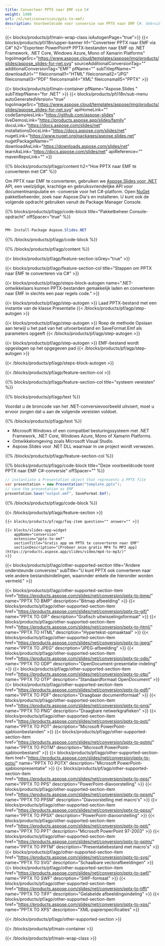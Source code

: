 ```yaml
---
title: Converteer PPTX naar EMF via C#
weight: 1490
url: /nl/net/conversion/pptx-to-emf/ 
description: Voorbeeldcode voor conversie van PPTX naar EMF C#. Gebruik API-voorbeeldcode voor batch-PPTX-bestanden naar EMF-conversie binnen VB.NET, Asp.NET of een op .NET gebaseerde toepassing.
---
```


{{< blocks/products/pf/main-wrap-class isAutogenPage="true">}}
{{< blocks/products/pf/i18n/upper-banner h1="Converteer PPTX naar EMF via C#" h2="Exporteer PowerPoint® PPTX-bestanden naar EMF op .NET Framework, .NET Core, Windows Azure, Mono of Xamarin Platforms" logoImageSrc="https://www.aspose.cloud/templates/aspose/img/products/slides/aspose_slides-for-net.svg" sourceAdditionalConversionTag="" additionalConversionTag="EMF" pfName="" subTitlepfName="" downloadUrl="" fileiconsmall1="HTML" fileiconsmall2="JPG" fileiconsmall3="PDF" fileiconsmall4="XML" fileiconsmall5="PPTX" >}}

{{< blocks/products/pf/main-container pfName="Aspose.Slides " subTitlepfName="for .NET" >}}
{{< blocks/products/pf/i18n/sub-menu autoGeneratedVersion="true" logoImageSrc="https://www.aspose.cloud/templates/aspose/img/products/slides/aspose_slides-for-net.svg" apiHomeLink="" codeSamplesLink="https://github.com/aspose-slides" liveDemosLink="https://products.aspose.app/slides/family" docsLink="https://docs.aspose.com/slides/net" installationsDocsLink="https://docs.aspose.com/slides/net" nugetLink="https://www.nuget.org/packages/aspose.slides.net" nugetPackageName="" downloadAsLink="https://downloads.aspose.com/slides/net" learnAsLink="https://docs.aspose.com/slides/net" apiReference="" mavenRepoLink="" >}}

{{% blocks/products/pf/agp/content h2="Hoe PPTX naar EMF te converteren met C#" %}}

 Om PPTX naar EMF te converteren, gebruiken we
 [Aspose.Slides voor .NET](https://products.aspose.com/slides/net)
 API, een veelzijdige, krachtige en gebruiksvriendelijke API voor documentmanipulatie en -conversie voor het C#-platform. Open
 [NuGet](https://www.nuget.org/packages/aspose.slides.net)
 pakketbeheerder, zoek naar
 Aspose.Dia's
 en installeren. U kunt ook de volgende opdracht gebruiken vanuit de Package Manager Console.

{{% blocks/products/pf/agp/code-block title="Pakketbeheer Console-opdracht" offSpacer="true" %}}

```cs

PM> Install-Package Aspose.Slides.NET

```

{{% /blocks/products/pf/agp/code-block %}}

{{% /blocks/products/pf/agp/content %}}

{{< blocks/products/pf/agp/feature-section isGrey="true" >}}


{{< blocks/products/pf/agp/feature-section-col title="Stappen om PPTX naar EMF te converteren via C#" >}}

{{< blocks/products/pf/agp/steps-block-autogen name=".NET-ontwikkelaars kunnen PPTX-bestanden gemakkelijk laden en converteren naar EMF in slechts een paar regels code." >}}

{{< blocks/products/pf/agp/step-autogen >}}
Laad PPTX-bestand met een instantie van de klasse Presentatie
{{< /blocks/products/pf/agp/step-autogen >}}

{{< blocks/products/pf/agp/step-autogen >}}
Roep de methode Opslaan aan terwijl u het pad van het uitvoerbestand en SaveFormat.Emf als parameters opgeeft
{{< /blocks/products/pf/agp/step-autogen >}}

{{< blocks/products/pf/agp/step-autogen >}}
EMF-bestand wordt opgeslagen op het opgegeven pad
{{< /blocks/products/pf/agp/step-autogen >}}

{{< /blocks/products/pf/agp/steps-block-autogen >}}

{{< /blocks/products/pf/agp/feature-section-col >}}

{{% blocks/products/pf/agp/feature-section-col title="systeem vereisten" %}}

{{% blocks/products/pf/agp/text %}}

 Voordat u de broncode van het .NET-conversievoorbeeld uitvoert, moet u ervoor zorgen dat u aan de volgende vereisten voldoet.

{{% /blocks/products/pf/agp/text %}}

- Microsoft Windows of een compatibel besturingssysteem met .NET Framework, .NET Core, Windows Azure, Mono of Xamarin Platforms.
- Ontwikkelomgeving zoals Microsoft Visual Studio.
- Aspose.Slides voor .NET DLL waarnaar in uw project wordt verwezen.

{{% /blocks/products/pf/agp/feature-section-col %}}

{{% blocks/products/pf/agp/code-block title="Deze voorbeeldcode toont PPTX naar EMF C#-conversie" offSpacer="" %}}

```cs
// instantiate a Presentation object that represents a PPTX file
var presentation = new Presentation("template.pptx");
// save the presentation as EMF
presentation.Save("output.emf", SaveFormat.Emf); 

```

{{% /blocks/products/pf/agp/code-block %}}

{{< /blocks/products/pf/agp/feature-section >}}

    {{< blocks/products/pf/agp/faq-item question="" answer="" >}}
 

<!-- aboutfile Starts -->

<!-- aboutfile Ends -->

    {{< blocks/slides-app-widget 
        appName="conversion"
        extension="pptx-to-emf"
        sectionTitle="Gratis app om PPTX te converteren naar EMF" 
        sectionDescription="[Probeer onze gratis MP4 To MP3 app](https://products.aspose.app/slides/video/mp4-to-mp3/)" 
    >}}
    
{{< blocks/products/pf/agp/other-supported-section title="Andere ondersteunde conversies" subTitle="U kunt PPTX ook converteren naar vele andere bestandsindelingen, waaronder enkele die hieronder worden vermeld." >}}

{{< blocks/products/pf/agp/other-supported-section-item href="https://products.aspose.com/slides/net/conversion/pptx-to-bmp/" name="PPTX TO BMP" description="Bitmap afbeelding" >}}
{{< blocks/products/pf/agp/other-supported-section-item href="https://products.aspose.com/slides/net/conversion/pptx-to-gif/" name="PPTX TO GIF" description="Grafisch uitwisselingsformaat" >}}
{{< blocks/products/pf/agp/other-supported-section-item href="https://products.aspose.com/slides/net/conversion/pptx-to-html/" name="PPTX TO HTML" description="Hypertekst-opmaaktaal" >}}
{{< blocks/products/pf/agp/other-supported-section-item href="https://products.aspose.com/slides/net/conversion/pptx-to-jpeg/" name="PPTX TO JPEG" description="JPEG-afbeelding" >}}
{{< blocks/products/pf/agp/other-supported-section-item href="https://products.aspose.com/slides/net/conversion/pptx-to-odp/" name="PPTX TO ODP" description="OpenDocument-presentatie-indeling" >}}
{{< blocks/products/pf/agp/other-supported-section-item href="https://products.aspose.com/slides/net/conversion/pptx-to-otp/" name="PPTX TO OTP" description="Standaardformaat OpenDocument" >}}
{{< blocks/products/pf/agp/other-supported-section-item href="https://products.aspose.com/slides/net/conversion/pptx-to-pdf/" name="PPTX TO PDF" description="Draagbaar documentformaat" >}}
{{< blocks/products/pf/agp/other-supported-section-item href="https://products.aspose.com/slides/net/conversion/pptx-to-png/" name="PPTX TO PNG" description="Draagbare netwerkgrafieken" >}}
{{< blocks/products/pf/agp/other-supported-section-item href="https://products.aspose.com/slides/net/conversion/pptx-to-pot/" name="PPTX TO POT" description="Microsoft PowerPoint-sjabloonbestanden" >}}
{{< blocks/products/pf/agp/other-supported-section-item href="https://products.aspose.com/slides/net/conversion/pptx-to-potm/" name="PPTX TO POTM" description="Microsoft PowerPoint-sjabloonbestand" >}}
{{< blocks/products/pf/agp/other-supported-section-item href="https://products.aspose.com/slides/net/conversion/pptx-to-potx/" name="PPTX TO POTX" description="Microsoft PowerPoint-sjabloonpresentatie" >}}
{{< blocks/products/pf/agp/other-supported-section-item href="https://products.aspose.com/slides/net/conversion/pptx-to-pps/" name="PPTX TO PPS" description="PowerPoint-diavoorstelling" >}}
{{< blocks/products/pf/agp/other-supported-section-item href="https://products.aspose.com/slides/net/conversion/pptx-to-ppsm/" name="PPTX TO PPSM" description="Diavoorstelling met macro's" >}}
{{< blocks/products/pf/agp/other-supported-section-item href="https://products.aspose.com/slides/net/conversion/pptx-to-ppsx/" name="PPTX TO PPSX" description="PowerPoint-diavoorstelling" >}}
{{< blocks/products/pf/agp/other-supported-section-item href="https://products.aspose.com/slides/net/conversion/pptx-to-ppt/" name="PPTX TO PPT" description="Microsoft PowerPoint 97-2003" >}}
{{< blocks/products/pf/agp/other-supported-section-item href="https://products.aspose.com/slides/net/conversion/pptx-to-pptm/" name="PPTX TO PPTM" description="Presentatiebestand met macro's" >}}
{{< blocks/products/pf/agp/other-supported-section-item href="https://products.aspose.com/slides/net/conversion/pptx-to-svg/" name="PPTX TO SVG" description="Schaalbare vectorafbeeldingen" >}}
{{< blocks/products/pf/agp/other-supported-section-item href="https://products.aspose.com/slides/net/conversion/pptx-to-swf/" name="PPTX TO SWF" description="SWF-formaat" >}}
{{< blocks/products/pf/agp/other-supported-section-item href="https://products.aspose.com/slides/net/conversion/pptx-to-tiff/" name="PPTX TO TIFF" description="Gelabelde afbeeldingsindeling" >}}
{{< blocks/products/pf/agp/other-supported-section-item href="https://products.aspose.com/slides/net/conversion/pptx-to-xps/" name="PPTX TO XPS" description="XML-papierspecificaties" >}}

{{< /blocks/products/pf/agp/other-supported-section >}}

{{< /blocks/products/pf/main-container >}}
    
{{< /blocks/products/pf/main-wrap-class >}}